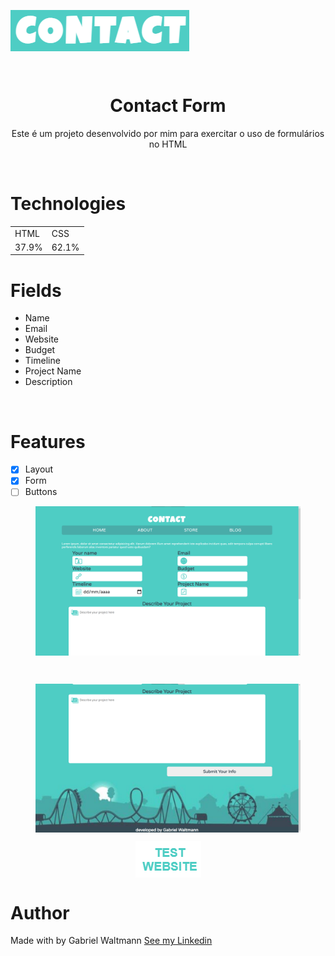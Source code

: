 <img align="center" src="images/logo.png"></img>

<br>

<h1 align="center" >Contact Form </h1>

<p align="center">Este é um projeto desenvolvido por mim para exercitar o uso de formulários no HTML</p>

<br>

# Technologies

<table align="center">
  <tr>
    <td>HTML</td>
    <td>CSS</td>

  </tr>
  <tr>
    <td>37.9%</td>
    <td>62.1%</td>

  </tr>
</table>


# Fields <!-- Campos -->
+ Name
+ Email
+ Website
+ Budget
+ Timeline
+ Project Name
+ Description

<br>

# Features
- [X] Layout
- [X] Form 
- [ ] Buttons 

<figure><img align="center" src="images/readme/1.png"></img></figure>
<br>
<figure><img align="center" src="images/readme/2.png"></img></figure>

  <a href="https://gabrielwaltmann.github.io/contact/" target="_blank"><p align="center"> <img align="center" src="images/readme/button.png"></p> </a>

# Author

<p> Made with by Gabriel Waltmann <a href="https://www.linkedin.com/in/gabriel-waltmann-236114232/">See my Linkedin</a>
